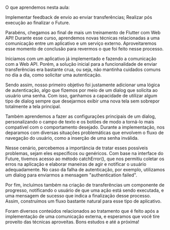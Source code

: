 O que aprendemos nesta aula:

Implementar feedback de envio ao enviar transferências;
Realizar pós execução ao finalizar o Future.




Parabéns, chegamos ao final de mais um treinamento de Flutter com Web API! Durante esse curso, aprendemos novas técnicas relacionadas a uma comunicação entre um aplicativo e um serviço externo. Aproveitaremos esse momento de conclusão para revermos o que foi feito nesse processo.

Iniciamos com um aplicativo já implementado e fazendo a comunicação com a Web API. Porém, a solução inicial para a funcionalidade de enviar transferências era bastante crua, ou seja, não mantinha cuidados comuns no dia a dia, como solicitar uma autenticação.

Sendo assim, nosso primeiro objetivo foi justamente adicionar uma lógica de autenticação, algo que fizemos por meio de um dialog que solicita ao usuário uma senha. Com isso, ganhamos a capacidade de utilizar algum tipo de dialog sempre que desejarmos exibir uma nova tela sem sobrepor totalmente a tela principal.

Também aprendemos a fazer as configurações principais de um dialog, personalizando o campo de texto e os botões de modo a torná-lo mais compatível com o comportamento desejado. Durante a implementação, nos deparamos com diversas situações problemáticas que envolvem o fluxo de navegação do usuário, como a inserção de uma senha inválida.

Nesse cenário, percebemos a importância de tratar esses possíveis problemas, sejam eles específicos ou genéricos. Com base na interface do Future, tivemos acesso ao método catchError(), que nos permitiu coletar os erros na aplicação e elaborar maneiras de agir e notificar o usuário adequadamente. No caso da falha de autenticação, por exemplo, utilizamos um dialog para enviarmos a mensagem "authentication failed".

Por fim, incluímos também na criação de transferências um componente de progresso, notificando o usuário de que uma ação está sendo executada, e uma mensagem de sucesso que indica a finalização desse processo. Assim, construímos um fluxo bastante natural para esse tipo de aplicativo.

Foram diversos conteúdos relacionados ao tratamento que é feito após a implementação de uma comunicação externa, e esperamos que você tire proveito das técnicas aproveitas. Bons estudos e até a próxima!